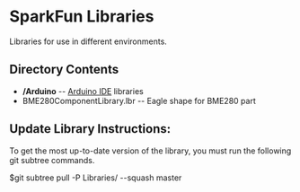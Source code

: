 SparkFun <PRODUCT NAME> Libraries
=================================

Libraries for use in different environments. 


Directory Contents
-------------------
* **/Arduino** -- [Arduino IDE](http://www.arduino.cc/en/Main/Software) libraries
* BME280ComponentLibrary.lbr -- Eagle shape for BME280 part



Update Library Instructions:
----------------------------
To get the most up-to-date version of the library, you must run the following git subtree commands. 

$git subtree pull -P Libraries/<COMPILER NAME> --squash <product library repo URL> master
